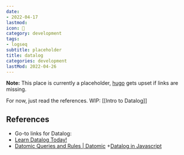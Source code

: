 ```yaml
---
date:
- 2022-04-17
lastmod: 
icon: 📝
category: development
tags:
- logseq
subtitle: placeholder
title: datalog
categories: development
lastMod: 2022-04-26
---
```

**Note:** This place is currently a placeholder, [hugo](/page/hugo) gets upset if links are missing.


For now, just read the references. WIP: [[Intro to Datalog]]

## References

  + Go-to links for Datalog:
+ [Learn Datalog Today!](http://www.learndatalogtoday.org/chapter/8)
+ [Datomic Queries and Rules | Datomic](https://docs.datomic.com/on-prem/query/query.html#query-examples)
+[Datalog in Javascript](https://www.instantdb.dev/essays/datalogjs)
